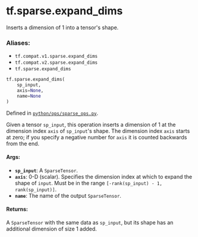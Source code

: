 <div itemscope itemtype="http://developers.google.com/ReferenceObject">
<meta itemprop="name" content="tf.sparse.expand_dims" />
<meta itemprop="path" content="Stable" />
</div>

# tf.sparse.expand_dims

Inserts a dimension of 1 into a tensor's shape.

### Aliases:

* `tf.compat.v1.sparse.expand_dims`
* `tf.compat.v2.sparse.expand_dims`
* `tf.sparse.expand_dims`

``` python
tf.sparse.expand_dims(
    sp_input,
    axis=None,
    name=None
)
```



Defined in [`python/ops/sparse_ops.py`](/code/stable/tensorflow/python/ops/sparse_ops.py).

<!-- Placeholder for "Used in" -->

Given a tensor `sp_input`, this operation inserts a dimension of 1 at the
dimension index `axis` of `sp_input`'s shape. The dimension index `axis`
starts at zero; if you specify a negative number for `axis` it is counted
backwards from the end.

#### Args:


* <b>`sp_input`</b>: A `SparseTensor`.
* <b>`axis`</b>: 0-D (scalar). Specifies the dimension index at which to expand the
  shape of `input`. Must be in the range `[-rank(sp_input) - 1,
  rank(sp_input)]`.
* <b>`name`</b>: The name of the output `SparseTensor`.


#### Returns:

A `SparseTensor` with the same data as `sp_input`, but its shape has an
additional dimension of size 1 added.
